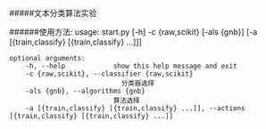 #####文本分类算法实验


######使用方法:
    usage: start.py [-h] -c {raw,scikit} [-als {gnb}]
                [-a [{train,classify} [{train,classify} ...]]]



    optional arguments:
        -h, --help            show this help message and exit
        -c {raw,scikit}, --classifier {raw,scikit}
                                分类器选择
        -als {gnb}, --algorithms {gnb}
                              算法选择
        -a [{train,classify} [{train,classify} ...]], --actions [{train,classify} [{train,classify} ...]]
